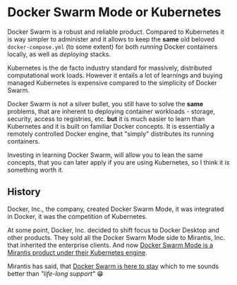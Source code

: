 # Docker Swarm Mode or Kubernetes

Docker Swarm is a robust and reliable product. Compared to Kubernetes it is way simpler to administer and it allows to keep the **same** old beloved `docker-compose.yml` (to some extent) for both _running_ Docker containers locally, as well as _deploying_ stacks.

Kubernetes is the de facto industry standard for massively, distributed computational work loads. However it entails a lot of learnings and buying managed Kubernetes is expensive compared to the simplicity of Docker Swarm.

Docker Swarm is not a silver bullet, you still have to solve the **same** problems, that are inherent to deploying container workloads - storage, security, access to registries, etc. **but** it is much easier to learn than Kubernetes and it is built on familiar Docker concepts. It is essentially a remotely controlled Docker engine, that "simply" distributes its running containers.

Investing in learning Docker Swarm, will allow you to lean the same concepts, that you can later apply if you are using Kubernetes, so I think it is something worth it.

## History

Docker, Inc., the company, created Docker Swarm Mode, it was integrated in Docker, it was the competition of Kubernetes.

At some point, Docker, Inc. decided to shift focus to Docker Desktop and other products. They sold all the Docker Swarm Mode side to Mirantis, Inc. that inherited the enterprise clients. And now [Docker Swarm Mode is a Mirantis product under their Kubernetes engine](https://www.mirantis.com/software/swarm/).

Mirantis has said, that [Docker Swarm is here to stay](https://www.mirantis.com/blog/swarm-is-here-to-stay-and-keeps-getting-better-in-security-and-ease-of-operations/) which to me sounds better than _"life-long support"_ 😁
